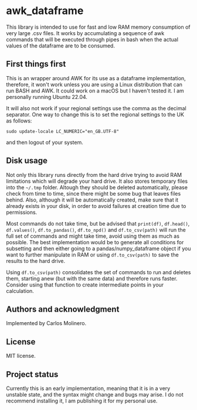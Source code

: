 # awk_dataframe

This library is intended to use for fast and low RAM memory consumption of very large .csv files. It works by accumulating a sequence of awk commands that will be executed through pipes in bash when the actual values of the dataframe are to be consumed.

## First things first

This is an wrapper around AWK for its use as a dataframe implementation, therefore, it won't work unless you are using a Linux distribution that can run BASH and AWK. It could work on a macOS but I haven't tested it. I am personally running Ubuntu 22.04.

It will also not work if your regional settings use the comma as the decimal separator. One way to change this is to set the regional settings to the UK as follows:

```
sudo update-locale LC_NUMERIC="en_GB.UTF-8"
```

and then logout of your system.

## Disk usage

Not only this library runs directly from the hard drive trying to avoid RAM limitations which will degrade your hard drive.
It also stores temporary files into the ```~/.tmp``` folder. Altough they should be deleted automatically, please check from time to time, since there might be some bug that leaves files behind. Also, although it will be automatically created, make sure that it already exists in your disk, in order to avoid failures at creation time due to permissions.

Most commands do not take time, but be advised that ```print(df)```, ```df.head()```, ```df.values()```, ```df.to_pandas()```, ```df.to_npd()``` and ```df.to_csv(path)``` will run the full set of commands and might take time, avoid using them as much as possible. The best implementation would be to generate all conditions for subsetting and then either going to a pandas/numpy_dataframe object if you want to further manipulate in RAM or using ```df.to_csv(path)``` to save the results to the hard drive.

Using ```df.to_csv(path)``` consolidates the set of commands to run and deletes them, starting anew (but with the same data) and therefore runs faster. Consider using that function to create intermediate points in your calculation.

## Authors and acknowledgment
Implemented by Carlos Molinero.

## License
MIT license.


## Project status
Currently this is an early implementation, meaning that it is in a very unstable state, and the syntax might change and bugs may arise. I do not recommend installing it, I am publishing it for my personal use.
